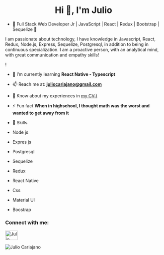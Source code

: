 <h1 align="center">Hi 👋, I'm Julio</h1>

  
- 🔭 Full Stack Web Developer Jr  | JavaScript | React | Redux | Bootstrap | Sequelize 🚀

I am passionate about technology, I have knowledge in Javascript, React, Redux, Node.js, Express, Sequelize, Postgresql, in addition to being in continuous specialization.
I am a proactive person, with an analytical mind, with great communication and empathy skills!

!

- 🌱 I’m currently learning **React Native - Typescript**

- 📫 Reach me at: **juliocariajano@gmail.com**

- 📄 Know about my experiences in [my CV:)](https://drive.google.com/file/d/1s5ILJk90Q_D6mXBypDEJ7kj3NxkIrXHw/view?usp=sharing)

- ⚡ Fun fact **When in highschool, I thought math was the worst and wanted to get away from it**
- 📄 Skills
- Node js
- Expres js
- Postgresql
- Sequelize
- Redux
- React Native
- Css
- Material UI
- Boostrap

<h3 align="left">Connect with me:</h3>
<p align="left">
<a href="https://linkedin.com/in/juliocariajano" target="blank"><img align="center" src="https://raw.githubusercontent.com/rahuldkjain/github-profile-readme-generator/master/src/images/icons/Social/linked-in-alt.svg" alt="Julio Cariajano" height="30" width="40" /></a>



<p><img align="center" src="https://julio-cariajano.vercel.app" alt="Julio Cariajano" /></p>


